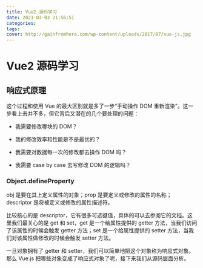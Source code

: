 ```yaml
---
title: Vue2 源码学习
date: 2021-03-03 21:56:51
categories:
tags:
cover: http://gainfromhere.com/wp-content/uploads/2017/07/vue-js.jpg
---
```

# Vue2 源码学习

## 响应式原理

这个过程和使用 Vue 的最大区别就是多了一步“手动操作 DOM 重新渲染”。这一步看上去并不多，但它背后又潜在的几个要处理的问题：

+ 我需要修改哪块的 DOM？

+ 我的修改效率和性能是不是最优的？

+ 我需要对数据每一次的修改都去操作 DOM 吗？

+ 我需要 case by case 去写修改 DOM 的逻辑吗？

### Object.defineProperty

obj 是要在其上定义属性的对象；prop 是要定义或修改的属性的名称；descriptor 是将被定义或修改的属性描述符。

比较核心的是 descriptor，它有很多可选键值，具体的可以去参阅它的文档。这里我们最关心的是 get 和 set，get 是一个给属性提供的 getter 方法，当我们访问了该属性的时候会触发 getter 方法；set 是一个给属性提供的 setter 方法，当我们对该属性做修改的时候会触发 setter 方法。

一旦对象拥有了 getter 和 setter，我们可以简单地把这个对象称为响应式对象。那么 Vue.js 把哪些对象变成了响应式对象了呢，接下来我们从源码层面分析。